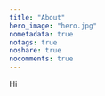 ```yaml
---
title: "About"
hero_image: "hero.jpg"
nometadata: true
notags: true
noshare: true
nocomments: true
---
```

Hi
